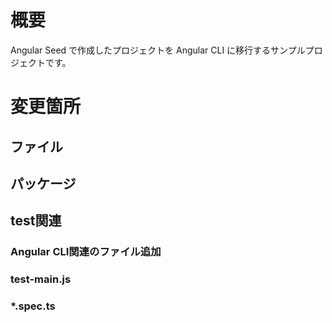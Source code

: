 # 概要  

Angular Seed で作成したプロジェクトを Angular CLI に移行するサンプルプロジェクトです。  

# 変更箇所  

## ファイル  

## パッケージ  

## test関連  

### Angular CLI関連のファイル追加  

### test-main.js  

### *.spec.ts  
